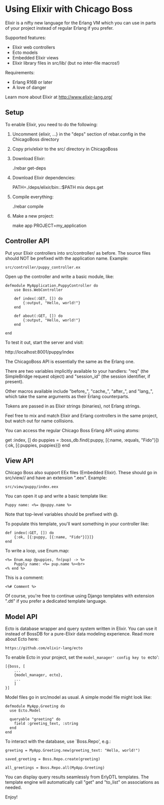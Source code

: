 Using Elixir with Chicago Boss
==

Elixir is a nifty new language for the Erlang VM which you can use in parts of
your project instead of regular Erlang if you prefer.

Supported features:

* Elixir web controllers
* Ecto models
* Embedded Elixir views
* Elixir library files in src/lib/ (but no inter-file macros!)

Requirements:

* Erlang R16B or later
* A love of danger

Learn more about Elixir at http://www.elixir-lang.org/

Setup
--

To enable Elixir, you need to do the following:

1. Uncomment {elixir, ...} in the "deps" section of rebar.config in the
ChicagoBoss directory

2. Copy priv/elixir to the src/ directory in ChicagoBoss

3. Download Elixir:

    ./rebar get-deps

4. Download Elixir dependencies:

    PATH=./deps/elixir/bin:.:$PATH mix deps.get

5. Compile everything:

    ./rebar compile

6. Make a new project:

    make app PROJECT=my_application


Controller API
--

Put your Elixir controllers into src/controller/ as before. The source files
should NOT be prefixed with the application name. Example:

    src/controller/puppy_controller.ex

Open up the controller and write a basic module, like:

    defmodule MyApplication.PuppyController do
        use Boss.WebController

        def index(:GET, []) do
            {:output, "Hello, world!"}
        end

        def about(:GET, []) do
            {:output, "Hello, world!"}
        end

    end

To test it out, start the server and visit:

http://localhost:8001/puppy/index

The ChicagoBoss API is essentially the same as the Erlang one.

There are two variables implicitly available to your handlers: "req" (the
SimpleBridge request object) and "session_id" (the session identifier, if
present). 

Other macros available include "before_", "cache_", "after_", and "lang_",
which take the same arguments as their Erlang counterparts.

Tokens are passed in as Elixir strings (binaries), not Erlang strings.

Feel free to mix and match Elixir and Erlang controllers in the same project,
but watch out for name collisions.

You can access the regular Chicago Boss Erlang API using atoms:

   get :index, [] do
      puppies = :boss_db.find(:puppy, [{:name, :equals, "Fido"}])
      {:ok, [{:puppies, puppies}]}
   end


View API
--

Chicago Boss also support EEx files (Embedded Elixir). These should go in
src/view/<controller name>/ and have an extension ".eex". Example:

    src/view/puppy/index.eex

You can open it up and write a basic template like:

    Puppy name: <%= @puppy.name %>

Note that top-level variables should be prefixed with @.

To populate this template, you'll want something in your controller like:

    def index(:GET, []) do
        {:ok, [{:puppy, [{:name, "Fido"}]}]}
    end

To write a loop, use Enum.map:

    <%= Enum.map @puppies, fn(pup) -> %>
        Pupply name: <%= pup.name %><br>
    <% end %>

This is a comment:

    <%# Comment %>

Of course, you're free to continue using Django templates with extension ".dtl"
if you prefer a dedicated template language.


Model API
--

Ecto is database wrapper and query system written in Elixir. You can use it
instead of BossDB for a pure-Elixir data modeling experience. Read more about
Ecto here:

    https://github.com/elixir-lang/ecto

To enable Ecto in your project, set the `model_manager' config key to `ecto':

    [{boss, [
        ...
        {model_manager, ecto},
        ...
        ]
    }]

Model files go in src/model as usual. A simple model file might look like:

    defmodule MyApp.Greeting do
      use Ecto.Model

      queryable "greeting" do
        field :greeting_text, :string
      end
    end

To interact with the database, use `Boss.Repo', e.g.:

    greeting = MyApp.Greeting.new(greeting_text: "Hello, world!")

    saved_greeting = Boss.Repo.create(greeting)

    all_greetings = Boss.Repo.all(MyApp.Greeting)

You can display query results seamlessly from ErlyDTL templates. The template
engine will automatically call "get" and "to_list" on associations as needed.

Enjoy!
